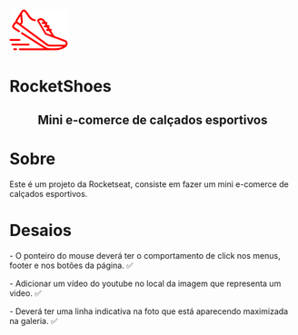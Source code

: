 <h1> <img src="./assets/logo.svg"/> </h1>

# RocketShoes

<h2 align="center"> Mini e-comerce de calçados esportivos</h2>

# Sobre
<p> Este é um projeto da Rocketseat, consiste em fazer um mini e-comerce de calçados esportivos. </p>

<h1> Desaios </h1>
<p> - O ponteiro do mouse deverá ter o comportamento de click nos menus, footer e nos botões da página. ✅ </p>
<p> - Adicionar um vídeo do youtube no local da imagem que representa um video. ✅ </p>
<p> - Deverá ter uma linha indicativa na foto que está aparecendo maximizada na galeria. ✅ </p>